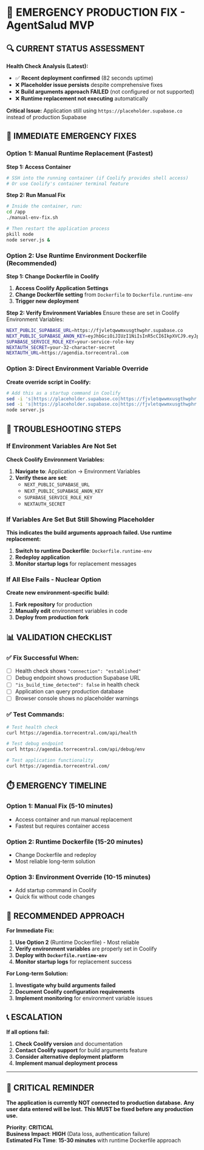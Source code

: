 # 🚨 EMERGENCY PRODUCTION FIX - AgentSalud MVP

## **🔍 CURRENT STATUS ASSESSMENT**

**Health Check Analysis (Latest):**
- ✅ **Recent deployment confirmed** (82 seconds uptime)
- ❌ **Placeholder issue persists** despite comprehensive fixes
- ❌ **Build arguments approach FAILED** (not configured or not supported)
- ❌ **Runtime replacement not executing** automatically

**Critical Issue:** Application still using `https://placeholder.supabase.co` instead of production Supabase

## **🚨 IMMEDIATE EMERGENCY FIXES**

### **Option 1: Manual Runtime Replacement (Fastest)**

**Step 1: Access Container**
```bash
# SSH into the running container (if Coolify provides shell access)
# Or use Coolify's container terminal feature
```

**Step 2: Run Manual Fix**
```bash
# Inside the container, run:
cd /app
./manual-env-fix.sh

# Then restart the application process
pkill node
node server.js &
```

### **Option 2: Use Runtime Environment Dockerfile (Recommended)**

**Step 1: Change Dockerfile in Coolify**
1. **Access Coolify Application Settings**
2. **Change Dockerfile setting** from `Dockerfile` to `Dockerfile.runtime-env`
3. **Trigger new deployment**

**Step 2: Verify Environment Variables**
Ensure these are set in Coolify Environment Variables:
```bash
NEXT_PUBLIC_SUPABASE_URL=https://fjvletqwwmxusgthwphr.supabase.co
NEXT_PUBLIC_SUPABASE_ANON_KEY=eyJhbGciOiJIUzI1NiIsInR5cCI6IkpXVCJ9.eyJpc3MiOiJzdXBhYmFzZSIsInJlZiI6ImZqdmxldHF3d214dXNndGh3cGhyIiwicm9sZSI6ImFub24iLCJpYXQiOjE3NDgyMDc2MDAsImV4cCI6MjA2Mzc4MzYwMH0.TiU8DGo9kihikfmlk1drLs57tNuOrm_Pgq80yzsWytc
SUPABASE_SERVICE_ROLE_KEY=your-service-role-key
NEXTAUTH_SECRET=your-32-character-secret
NEXTAUTH_URL=https://agendia.torrecentral.com
```

### **Option 3: Direct Environment Variable Override**

**Create override script in Coolify:**
```bash
# Add this as a startup command in Coolify
sed -i 's|https://placeholder.supabase.co|https://fjvletqwwmxusgthwphr.supabase.co|g' .next/static/**/*.js
sed -i 's|https://placeholder.supabase.co|https://fjvletqwwmxusgthwphr.supabase.co|g' .next/server/**/*.js
node server.js
```

## **🔧 TROUBLESHOOTING STEPS**

### **If Environment Variables Are Not Set**

**Check Coolify Environment Variables:**
1. **Navigate to**: Application → Environment Variables
2. **Verify these are set**:
   - `NEXT_PUBLIC_SUPABASE_URL`
   - `NEXT_PUBLIC_SUPABASE_ANON_KEY`
   - `SUPABASE_SERVICE_ROLE_KEY`
   - `NEXTAUTH_SECRET`

### **If Variables Are Set But Still Showing Placeholder**

**This indicates the build arguments approach failed. Use runtime replacement:**

1. **Switch to runtime Dockerfile**: `Dockerfile.runtime-env`
2. **Redeploy application**
3. **Monitor startup logs** for replacement messages

### **If All Else Fails - Nuclear Option**

**Create new environment-specific build:**
1. **Fork repository** for production
2. **Manually edit** environment variables in code
3. **Deploy from production fork**

## **📊 VALIDATION CHECKLIST**

### **✅ Fix Successful When:**
- [ ] Health check shows `"connection": "established"`
- [ ] Debug endpoint shows production Supabase URL
- [ ] `"is_build_time_detected": false` in health check
- [ ] Application can query production database
- [ ] Browser console shows no placeholder warnings

### **✅ Test Commands:**
```bash
# Test health check
curl https://agendia.torrecentral.com/api/health

# Test debug endpoint
curl https://agendia.torrecentral.com/api/debug/env

# Test application functionality
curl https://agendia.torrecentral.com/
```

## **⏱️ EMERGENCY TIMELINE**

### **Option 1: Manual Fix (5-10 minutes)**
- Access container and run manual replacement
- Fastest but requires container access

### **Option 2: Runtime Dockerfile (15-20 minutes)**
- Change Dockerfile and redeploy
- Most reliable long-term solution

### **Option 3: Environment Override (10-15 minutes)**
- Add startup command in Coolify
- Quick fix without code changes

## **🎯 RECOMMENDED APPROACH**

**For Immediate Fix:**
1. **Use Option 2** (Runtime Dockerfile) - Most reliable
2. **Verify environment variables** are properly set in Coolify
3. **Deploy with `Dockerfile.runtime-env`**
4. **Monitor startup logs** for replacement success

**For Long-term Solution:**
1. **Investigate why build arguments failed**
2. **Document Coolify configuration requirements**
3. **Implement monitoring** for environment variable issues

## **📞 ESCALATION**

**If all options fail:**
1. **Check Coolify version** and documentation
2. **Contact Coolify support** for build arguments feature
3. **Consider alternative deployment platform**
4. **Implement manual deployment process**

---

## **🚨 CRITICAL REMINDER**

**The application is currently NOT connected to production database.**
**Any user data entered will be lost.**
**This MUST be fixed before any production use.**

**Priority**: **CRITICAL**  
**Business Impact**: **HIGH** (Data loss, authentication failure)  
**Estimated Fix Time**: **15-30 minutes** with runtime Dockerfile approach
